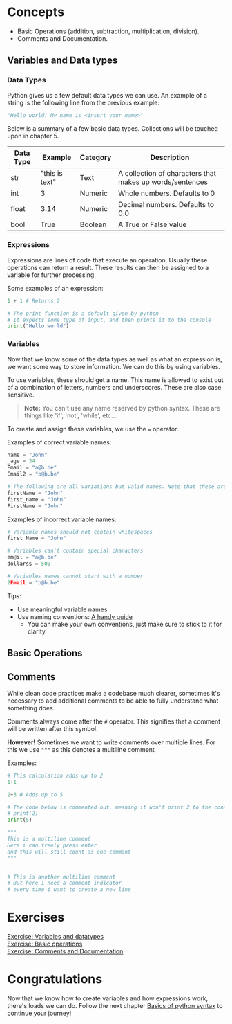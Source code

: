 # Concepts

- Basic Operations (addition, subtraction, multiplication, division).
- Comments and Documentation.

## Variables and Data types
### Data Types
Python gives us a few default data types we can use. An example of a string is the following line from the previous example:
```py
"Hello world! My name is <insert your name>"
```

Below is a summary of a few basic data types. Collections will be touched upon in chapter 5.

| Data Type | Example | Category | Description |
|---|---|---|---|
| str | "this is text" | Text | A collection of characters that makes up words/sentences |
| int | 3 | Numeric | Whole numbers. Defaults to 0 |
| float | 3.14 | Numeric | Decimal numbers. Defaults to 0.0 |
| bool | True | Boolean | A True or False value |

### Expressions
Expressions are lines of code that execute an operation. Usually these operations can return a result. These results can then be assigned to a variable for further processing.

Some examples of an expression:
```py
1 + 1 # Returns 2

# The print function is a default given by python
# It expects some type of input, and then prints it to the console
print("Hello world")
```

### Variables
Now that we know some of the data types as well as what an expression is, we want some way to store information. We can do this by using variables.

To use variables, these should get a name. This name is allowed to exist out of a combination of letters, numbers and underscores. These are also case sensitive.

> **Note:** You can't use any name reserved by python syntax. These are things like 'if', 'not', 'while', etc...

To create and assign these variables, we use the `=` operator.

Examples of correct variable names:
```py
name = "John"
_age = 34
Email = "a@b.be"
Email2 = "b@b.be"

# The following are all variations but valid names. Note that these are 3 different variables
firstName = "John"
first_name = "John"
FirstName = "John"
```

Examples of incorrect variable names:
```py
# Variable names should not contain whitespaces
first Name = "John"

# Variables can't contain special characters
em@il = "a@b.be"
dollars$ = 500

# Variables names cannot start with a number
2Email = "b@b.be"
```

Tips: 
- Use meaningful variable names
- Use naming conventions: [A handy guide](https://pythonguides.com/python-naming-conventions/)
  - You can make your own conventions, just make sure to stick to it for clarity

## Basic Operations


## Comments

While clean code practices make a codebase much clearer, sometimes it's necessary to add additional comments to be able to fully understand what something does. 

Comments always come after the `#` operator. This signifies that a comment will be written after this symbol.

**However!** Sometimes we want to write comments over multiple lines. For this we use `"""` as this denotes a multiline comment

Examples:
```py
# This calculation adds up to 2
1+1

2+3 # Adds up to 5

# The code below is commented out, meaning it won't print 2 to the console
# print(2)
print(5)

"""
This is a multiline comment
Here i can freely press enter
and this will still count as one comment
"""


# This is another multiline comment
# But here i need a comment indicator
# every time i want to create a new line


```

# Exercises
[Exercise: Variables and datatypes](./exercises/variablesAndDataTypes.py)  
[Exercise: Basic operations](./exercises/basicOperations.py)  
[Exercise: Comments and Documentation](./exercises/commentsAndDocumentation.py)

# Congratulations

Now that we know how to create variables and how expressions work, there's loads we can do. Follow the next chapter [Basics of python syntax](../02-Basics-of-python-syntax/02%20-%20Basics%20of%20python%20syntax.md) to continue your journey!